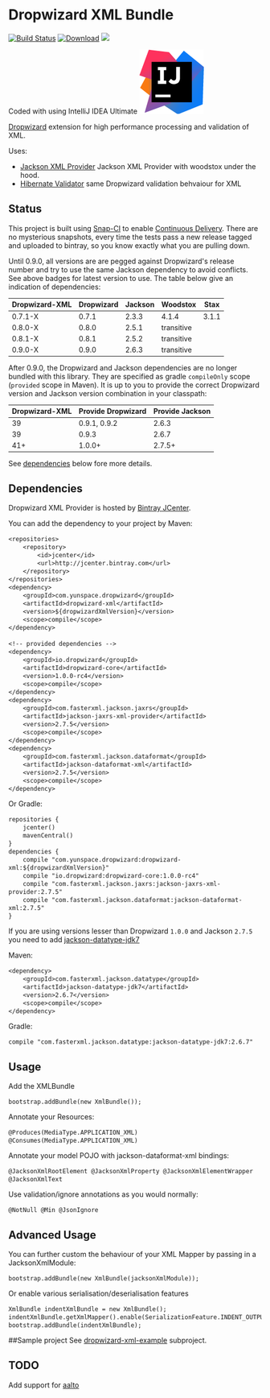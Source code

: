 # Dropwizard XML Bundle

[![Build Status](https://snap-ci.com/yunspace/dropwizard-xml/branch/master/build_image)](https://snap-ci.com/yunspace/dropwizard-xml/branch/master)
[![Download](https://api.bintray.com/packages/yunspace/dropwizard/dropwizard-xml/images/download.svg)](https://bintray.com/yunspace/dropwizard/dropwizard-xml/_latestVersion)
<a href='https://bintray.com/yunspace/dropwizard/dropwizard-xml/view?source=watch' alt='Get automatic notifications about new "dropwizard-xml" versions'><img src='https://www.bintray.com/docs/images/bintray_badge_color.png'></a>

Coded with using IntelliJ IDEA Ultimate ![IntelliJ IDEA Ultimate](images/icon_IntelliJIDEA.png) 

[Dropwizard](https://github.com/dropwizard/dropwizard) extension for high performance processing and validation of XML.

Uses:
* [Jackson XML Provider](https://github.com/FasterXML/jackson-jaxrs-xml-provider) Jackson XML Provider with woodstox under the hood.
* [Hibernate Validator](http://hibernate.org/validator/) same Dropwizard validation behvaiour for XML 

## Status
This project is built using [Snap-CI](https://www.snap-ci.com/) to enable [Continuous Delivery](http://www.thoughtworks.com/continuous-delivery).
There are no mysterious snapshots, every time the tests pass a new release tagged and uploaded to bintray, so you know exactly what you are pulling down. 

Until 0.9.0, all versions are are pegged against Dropwizard's release number and try to use the same Jackson dependency to avoid conflicts. 
See above badges for latest version to use. The table below give an indication of dependencies:

| Dropwizard-XML   | Dropwizard     | Jackson   | Woodstox | Stax  |
| ---------------- | -------------- | --------- | -------- |------ |
| 0.7.1-X          | 0.7.1          | 2.3.3     | 4.1.4    | 3.1.1 |
| 0.8.0-X          | 0.8.0          | 2.5.1     |    transitive    |
| 0.8.1-X          | 0.8.1          | 2.5.2     |    transitive    |
| 0.9.0-X          | 0.9.0          | 2.6.3     |    transitive    |

After 0.9.0, the Dropwizard and Jackson dependencies are no longer bundled with this library. They are specified as 
gradle `compileOnly` scope (`provided` scope in Maven). It is up to you to provide the correct Dropwizard version 
and Jackson version combination in your classpath:

| Dropwizard-XML   | Provide Dropwizard | Provide Jackson  | 
| ---------------- | ------------------ | ---------------- |
| 39               | 0.9.1, 0.9.2       | 2.6.3            | 
| 39               | 0.9.3              | 2.6.7            |
| 41+              | 1.0.0+             | 2.7.5+           |

See [dependencies](#Dependencies) below fore more details.

## Dependencies
Dropwizard XML Provider is hosted by [Bintray JCenter](https://bintray.com/bintray/jcenter).

You can add the dependency to your project by Maven:

    <repositories>
        <repository>
            <id>jcenter</id>
            <url>http://jcenter.bintray.com</url>
        </repository>
    </repositories>
    <dependency>
        <groupId>com.yunspace.dropwizard</groupId>
        <artifactId>dropwizard-xml</artifactId>
        <version>${dropwizardXmlVersion}</version>
        <scope>compile</scope>
    </dependency>
    
    <!-- provided dependencies -->
    <dependency>
        <groupId>io.dropwizard</groupId>
        <artifactId>dropwizard-core</artifactId>
        <version>1.0.0-rc4</version>
        <scope>compile</scope>
    </dependency>
    <dependency>
        <groupId>com.fasterxml.jackson.jaxrs</groupId>
        <artifactId>jackson-jaxrs-xml-provider</artifactId>
        <version>2.7.5</version>
        <scope>compile</scope>
    </dependency>
    <dependency>
        <groupId>com.fasterxml.jackson.dataformat</groupId>
        <artifactId>jackson-dataformat-xml</artifactId>
        <version>2.7.5</version>
        <scope>compile</scope>
    </dependency>
    
Or Gradle:

    repositories {
        jcenter()
        mavenCentral()
    }
    dependencies {
        compile "com.yunspace.dropwizard:dropwizard-xml:${dropwizardXmlVersion}"
        compile "io.dropwizard:dropwizard-core:1.0.0-rc4"
        compile "com.fasterxml.jackson.jaxrs:jackson-jaxrs-xml-provider:2.7.5"
        compile "com.fasterxml.jackson.dataformat:jackson-dataformat-xml:2.7.5"
    }
    
If you are using versions lesser than Dropwizard `1.0.0` and Jackson `2.7.5` you need to add [jackson-datatype-jdk7](https://github.com/FasterXML/jackson-datatype-jdk7)

Maven: 

    <dependency>
        <groupId>com.fasterxml.jackson.datatype</groupId>
        <artifactId>jackson-datatype-jdk7</artifactId>
        <version>2.6.7</version>
        <scope>compile</scope>
    </dependency>

Gradle:

    compile "com.fasterxml.jackson.datatype:jackson-datatype-jdk7:2.6.7"

## Usage 

Add the XMLBundle

    bootstrap.addBundle(new XmlBundle());

Annotate your Resources:

    @Produces(MediaType.APPLICATION_XML) @Consumes(MediaType.APPLICATION_XML)

Annotate your model POJO with jackson-dataformat-xml bindings:

    @JacksonXmlRootElement @JacksonXmlProperty @JacksonXmlElementWrapper @JacksonXmlText

Use validation/ignore annotations as you would normally:

    @NotNull @Min @JsonIgnore

## Advanced Usage

You can further custom the behaviour of your XML Mapper by passing in a JacksonXmlModule:

    bootstrap.addBundle(new XmlBundle(jacksonXmlModule));

Or enable various serialisation/deserialisation features

    XmlBundle indentXmlBundle = new XmlBundle();
    indentXmlBundle.getXmlMapper().enable(SerializationFeature.INDENT_OUTPUT);
    bootstrap.addBundle(indentXmlBundle);

##Sample project
See [dropwizard-xml-example](https://github.com/yunspace/dropwizard-xml/tree/master/dropwizard-xml-example) subproject.

## TODO
Add support for [aalto](https://github.com/FasterXML/aalto-xml)